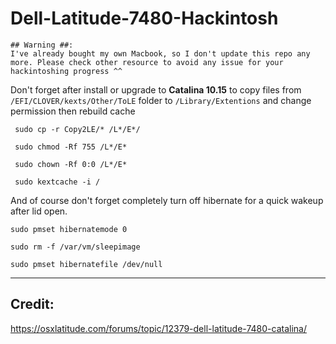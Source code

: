 # Dell-Latitude-7480-Hackintosh

```
## Warning ##:
I've already bought my own Macbook, so I don't update this repo any more. Please check other resource to avoid any issue for your hackintoshing progress ^^
```

Don't forget after install or upgrade to **Catalina 10.15** to copy files from `/EFI/CLOVER/kexts/Other/ToLE` folder to `/Library/Extentions` and change permission then rebuild cache

```
 sudo cp -r Copy2LE/* /L*/E*/

 sudo chmod -Rf 755 /L*/E*

 sudo chown -Rf 0:0 /L*/E*

 sudo kextcache -i /
 ```


And of course don't forget completely turn off hibernate for a quick wakeup after lid open. 

```
sudo pmset hibernatemode 0

sudo rm -f /var/vm/sleepimage

sudo pmset hibernatefile /dev/null
```

---
## Credit:
https://osxlatitude.com/forums/topic/12379-dell-latitude-7480-catalina/
